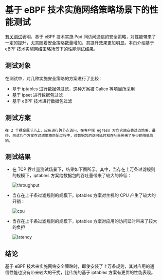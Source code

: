 # 基于 eBPF 技术实施网络策略场景下的性能测试

[有关测试](https://kinvolk.io/blog/2020/09/performance-benchmark-analysis-of-egress-filtering-on-linux/)表明，基于 eBPF 技术实施 Pod 间访问通信的安全策略，对性能带来了一定的提升，尤其随着安全策略数量增加，其提升效果更加明显。本页介绍基于 eBPF 技术实施网络策略场景下的性能测试结果。

## 测试对象

在测试中，对几种实施安全策略的方案进行了比较：

- 基于 iptables 进行数据包过滤，这种方案被 Calico 等项目所采用
- 基于 ipset 进行数据包过滤
- 基于 eBPF 技术进行数据包过滤

## 测试方案

    在 2 个裸金属节点上，应用进行跨节点访问，在客户端 egress 方向实施安装过滤策略，最终，测试几个方案在过滤策略匹配过程中，对数据包的访问延时和吞吐量带来了多少的降低影响。

## 测试结果

- 在 TCP 吞吐量测试场景下，结果如下图所示。其中，当存在上万条过滤规则的规模下，iptables 方案给数据包的吞吐量带来了较大的降低：

    ![throughput](https://docs.daocloud.io/daocloud-docs-images/docs/zh/docs/network/images/ebpf-throughput.png)

- 当存在上千条过滤规则的规模下，iptables 方案对主机的 CPU 产生了较大的开销：

    ![cpu](https://docs.daocloud.io/daocloud-docs-images/docs/zh/docs/network/images/ebpf-cpu.png)

- 当存在上千条过滤规则的规模下，iptables 方案对应用的访问延时带来了较大的负担

    ![latency](https://docs.daocloud.io/daocloud-docs-images/docs/zh/docs/network/images/ebpf-latency.png)

## 结论

基于 eBPF 技术来实施网络安全策略时，即使安装了上万条规则，其对应用的通信性能也没有带来较大的干扰，比传统的基于 iptables 方案有更优的性能表现。
